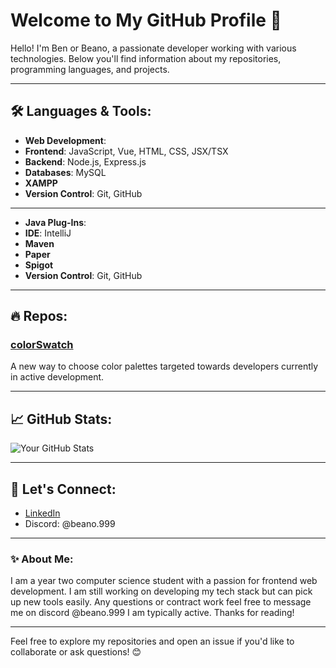 # Welcome to My GitHub Profile 👋

Hello! I'm Ben or Beano, a passionate developer working with various technologies. Below you'll find information about my repositories, programming languages, and projects.

---

## 🛠️ Languages & Tools:


- **Web Development**:
- **Frontend**: JavaScript, Vue, HTML, CSS, JSX/TSX
- **Backend**: Node.js, Express.js
- **Databases**: MySQL
- **XAMPP**
- **Version Control**: Git, GitHub

---

- **Java Plug-Ins**:
- **IDE**: IntelliJ
- **Maven**
- **Paper**
- **Spigot**
- **Version Control**: Git, GitHub

---

## 🔥 Repos:

### [colorSwatch](https://github.com/beano999/colorSwatch)
A new way to choose color palettes targeted towards developers currently in active development.

---

## 📈 GitHub Stats:

![Your GitHub Stats](https://github-readme-stats.vercel.app/api?username=beano999&show_icons=true&hide_title=true)

---

## 💬 Let's Connect:

- [LinkedIn](https://www.linkedin.com/in/ben-wartman-013659299/)
- Discord: @beano.999

---

### ✨ About Me:

I am a year two computer science student with a passion for frontend web development. I am still working on developing my tech stack but can pick up new tools easily. Any questions or contract work feel free to message me on discord @beano.999 I am typically active. Thanks for reading!

---

Feel free to explore my repositories and open an issue if you'd like to collaborate or ask questions! 😊

